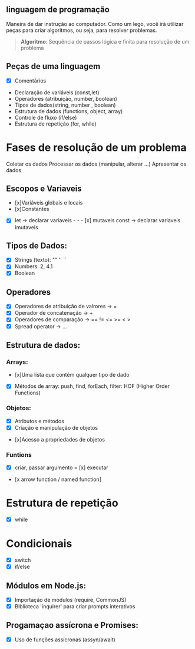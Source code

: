 ## linguagem de programação

Maneira de dar instrução ao computador.
Como um lego, você irá utilizar peças para criar algoritmos, ou seja, para resolver problemas.

>  **Algoritmo**: Sequência de passos  lógica e finita para resolução  de um problema

## Peças de uma linguagem

-  [x] Comentários
- Declaração de variáveis (const,let)
- Operadores (atribuição, number, boolean)
- Tipos de dados(string, number , boolean)
- Estrutura de dados (functions, object, array)
- Controle de fluxo (if/else)
- Estrutura de repetição (for, while)

# Fases de resolução de um problema

Coletar os dados
Processar os dados (manipular, alterar ...)
Apresentar os dados


## Escopos e Variaveis

- [x]Variáveis globais e locais
- [x]Constantes

- [x] let -> declarar variaveis - - - [x] mutaveis
const -> declarar variaveis imutaveis

## Tipos de Dados:

- [x] Strings (texto): "" '' ``
- [x] Numbers: 2, 4.1
- [x] Boolean

## Operadores
 
- [x] Operadores de atribuição de valrores -> =
- [x] Operador de concatenação -> +
- [x] Operadores de comparação -> == != <= >= < >
- [x] Spread operator -> ...

 ## Estrutura de dados:

 ### Arrays:

- [x]Uma lista que contém qualquer tipo de dado
- [x] Métodos de array: push, find, forEach, filter: HOF (Higher Order Functions)

 ### Objetos:

- [x] Atributos e métodos
- [x] Criação e manipulação de objetos
- [x]Acesso a propriedades de objetos

### Funtions
- [x] criar, passar argumento
= [x] executar
- [x arrow function / named function]

# Estrutura de repetição

- [x] while

 # Condicionais

 -[x] switch
 -[x] if/else

 ## Módulos em Node.js:

 - [x] Importação de módulos (require, CommonJS) 
 - [x] Biblioteca 'inquirer' para criar prompts interativos

 ## Progamaçao assícrona e Promises:

 - [x] Uso de funções assícronas (assyn/await)